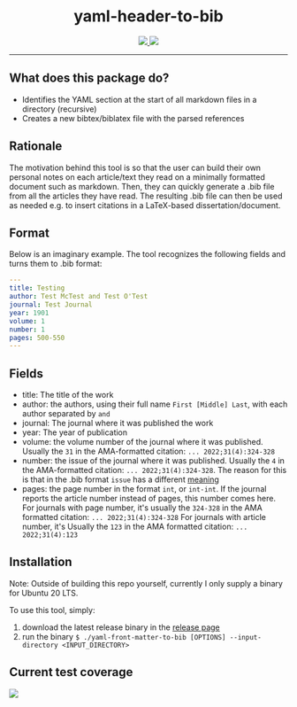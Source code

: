 <h1 align="center"> yaml-header-to-bib </h1>

<p align="center">
<a href="https://github.com/AndreMacedo88/yaml-front-matter-to-bib/actions/workflows/ci_test.yml" > 
 <img src="https://github.com/AndreMacedo88/yaml-front-matter-to-bib/actions/workflows/ci_test.yml/badge.svg"/> 
</a>

<a href="https://codecov.io/gh/AndreMacedo88/yaml-front-matter-to-bib" > 
 <img src="https://codecov.io/gh/AndreMacedo88/yaml-front-matter-to-bib/graph/badge.svg?token=ZR794K4F0Z"/> 
</a>
</p>

____________

## What does this package do?
- Identifies the YAML section at the start of all markdown files in a directory (recursive)
- Creates a new bibtex/biblatex file with the parsed references

## Rationale
The motivation behind this tool is so that the user can build their own personal notes on each article/text they read on a minimally formatted document such as markdown.
Then, they can quickly generate a .bib file from all the articles they have read.
The resulting .bib file can then be used as needed e.g. to insert citations in a LaTeX-based dissertation/document.

## Format

Below is an imaginary example.
The tool recognizes the following fields and turns them to .bib format:

```yaml
---
title: Testing
author: Test McTest and Test O'Test
journal: Test Journal
year: 1901
volume: 1
number: 1
pages: 500-550 
---
```

## Fields
- title: The title of the work
- author: the authors, using their full name `First [Middle] Last`, with each author separated by `and`
- journal: The journal where it was published the work
- year: The year of publication
- volume: the volume number of the journal where it was published. Usually the `31` in the AMA-formatted citation: `... 2022;31(4):324-328`
- number: the issue of the journal where it was published. Usually the `4` in the AMA-formatted citation: `... 2022;31(4):324-328`.
The reason for this is that in the .bib format `issue` has a different [meaning](https://ctan.ebinger.cc/tex-archive/macros/latex/contrib/biblatex/doc/biblatex.pdf)
- pages: the page number in the format `int`, or `int-int`. If the journal reports the article number instead of pages, this number comes here.
For journals with page number, it's usually the `324-328` in the AMA formatted citation: `... 2022;31(4):324-328`
For journals with article number, it's Usually the `123` in the AMA formatted citation: `... 2022;31(4):123`

## Installation

Note: Outside of building this repo yourself, currently I only supply a binary for Ubuntu 20 LTS.

To use this tool, simply:
1. download the latest release binary in the [release page](https://github.com/AndreMacedo88/yaml-front-matter-to-bib/releases)
2. run the binary `$ ./yaml-front-matter-to-bib [OPTIONS] --input-directory <INPUT_DIRECTORY>`

## Current test coverage

<a href="https://app.codecov.io/gh/AndreMacedo88/yaml-front-matter-to-bib?search=&displayType=list" > 
 <img src="https://codecov.io/gh/AndreMacedo88/yaml-front-matter-to-bib/graphs/sunburst.svg?token=ZR794K4F0Z"/> 
</a>